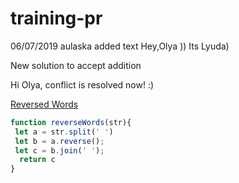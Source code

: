 # training-pr

06/07/2019 aulaska
added text
Hey,Olya )) Its Lyuda)

New solution to accept
addition

Hi Olya,
conflict is resolved now! :)

[Reversed Words](https://www.codewars.com/kata/reversed-words/javascript)

```javascript
function reverseWords(str){
 let a = str.split(' ')
 let b = a.reverse();
 let c = b.join(' ');
  return c
}
```
